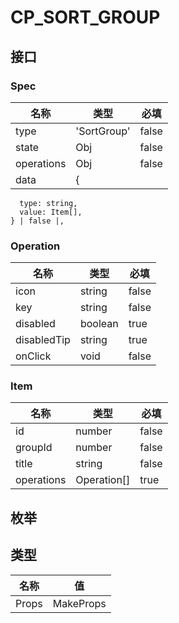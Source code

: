 # CP_SORT_GROUP

## 接口

### Spec
| 名称 | 类型 | 必填 |
| --- | --- | --- |
| type | 'SortGroup' | false |
| state | Obj | false |
| operations | Obj | false |
| data | {
      type: string,
      value: Item[],
    } | false |,
### Operation
| 名称 | 类型 | 必填 |
| --- | --- | --- |
| icon | string | false |
| key | string | false |
| disabled | boolean | true |
| disabledTip | string | true |
| onClick | void | false |,
### Item
| 名称 | 类型 | 必填 |
| --- | --- | --- |
| id | number | false |
| groupId | number | false |
| title | string | false |
| operations | Operation[] | true |

## 枚举



## 类型

| 名称 | 值 |
| --- | --- |
| Props | MakeProps<Spec> |
